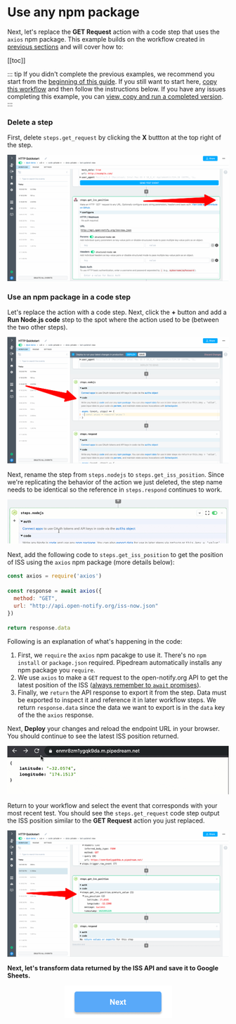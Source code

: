 # Use any npm package

Next, let's replace the **GET Request** action with a code step that uses the `axios` npm package. This example builds on the workflow created in [previous sections](/quickstart/hello-world/) and will cover how to:

[[toc]]

::: tip
If you didn't complete the previous examples, we recommend you start from the [beginning of this guide](/quickstart/). If you still want to start here, [copy this workflow](https://pipedream.com/@gettingstarted/quickstart-make-outbound-http-requests-p_6lCQOLo) and then follow the instructions below. If you have any issues completing this example, you can [view, copy and run a completed version](https://pipedream.com/@gettingstarted/quickstart-use-any-npm-package-p_pWCg5BP).
:::

### Delete a step

First, delete `steps.get_request` by clicking the **X** buttton at the top right of the step.

![image-20210525175501367](./images/image-20210525175501367.png)

### Use an npm package in a code step

Let's replace the action with a code step. Next, click the **+** button and add a **Run Node.js code** step to the spot where the action used to be (between the two other steps).

![image-20210525175626293](./images/image-20210525175626293.png)

Next, rename the step from `steps.nodejs` to `steps.get_iss_position`. Since we're replicating the behavior of the action we just deleted, the step name needs to be identical so the reference in `steps.respond` continues to work.

![rename-nodejs](./images/rename-nodejs.gif)

Next, add the following code to `steps.get_iss_position` to get the position of ISS using the `axios` npm package (more details below): 

```javascript
const axios = require('axios')

const response = await axios({
  method: "GET",
  url: "http://api.open-notify.org/iss-now.json"
})

return response.data
```

Following is an explanation of what's happening in the code:

1. First, we `require` the `axios` npm pacakge to use it. There's no `npm install` or `package.json` required. Pipedream automatically installs any npm package you `require`.
2. We use `axios` to make a `GET` request to the open-notify.org API to get the latest position of the ISS ([always remember to `await` promises](https://pipedream.com/docs/workflows/steps/code/async/)).
3. Finally, we `return` the API response to export it from the step. Data must be exported to inspect it and reference it in later workflow steps. We return `response.data` since the data we want to export is in the `data` key of the the `axios` response.

Next, **Deploy** your changes and reload the endpoint URL in your browser. You should continue to see the latest ISS position returned. 

![reload-iss-position](./images/reload-iss-position.gif)

Return to your workflow and select the event that corresponds with your most recent test. You should see the `steps.get_request` code step output the ISS position similar to the **GET Request** action you just replaced.

![image-20210525181057299](./images/image-20210525181057299.png)

**Next, let's transform data returned by the ISS API and save it to Google Sheets.** 

<p style="text-align:center;">
<a href="/quickstart/add-data-to-google-sheets/"><img src="../next.png"></a>
</p>